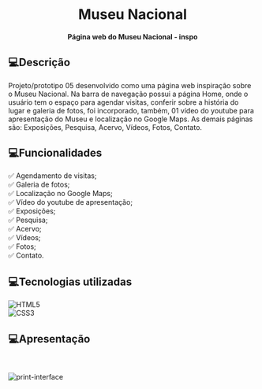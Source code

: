 <div align="center">
  
<h1> 
  Museu Nacional 
</h1> 

#### Página web do Museu Nacional - inspo

</div>

<h2>💻Descrição</h2>

Projeto/prototipo 05 desenvolvido como uma página web inspiração sobre o Museu Nacional. Na barra de navegação possui a página Home, onde o usuário tem o espaço para agendar visitas, conferir sobre a história do lugar e galeria de fotos, foi incorporado, também, 01 vídeo do youtube para apresentação do Museu e localização no Google Maps. As demais páginas são: Exposições, Pesquisa, Acervo, Vídeos, Fotos, Contato.
<br>
<h2>💻Funcionalidades</h2>

✅ Agendamento de visitas; <br>
✅ Galeria de fotos; <br>
✅ Localização no Google Maps; <br>
✅ Vídeo do youtube de apresentação; <br>
✅ Exposições; <br>
✅ Pesquisa; <br>
✅ Acervo; <br>
✅ Vídeos; <br>
✅ Fotos; <br>
✅ Contato. <br>

<h2>💻Tecnologias utilizadas </h2>

![HTML5](https://img.shields.io/badge/HTML5-E34F26?style=for-the-badge&logo=html5&logoColor=white&labelColor=black&color=black) <br>
![CSS3](https://img.shields.io/badge/CSS3-1572B6?style=for-the-badge&logo=css3&logoColor=white&labelColor=black&color=black)

<h2>💻Apresentação </h2>
<br>

![print-interface](https://github.com/user-attachments/assets/06bd3719-d3c6-4d50-8900-dd844886e747)
